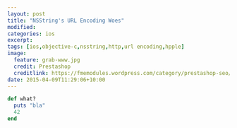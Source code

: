 ```yaml
---
layout: post
title: "NSString's URL Encoding Woes"
modified:
categories: ios
excerpt:
tags: [ios,objective-c,nsstring,http,url encoding,hpple]
image:
  feature: grab-www.jpg
  credit: Prestashop
  creditlink: https://fmemodules.wordpress.com/category/prestashop-seo/
date: 2015-04-09T11:29:06+10:00
---
```


~~~ ruby
def what?
  puts "bla"
  42
end
~~~

